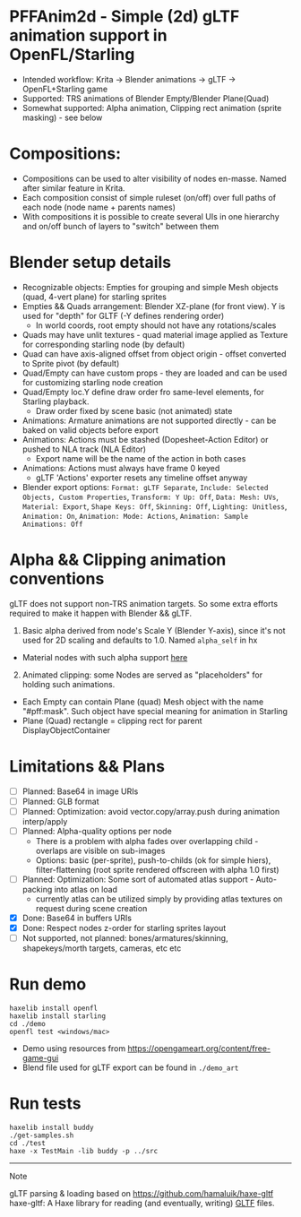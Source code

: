 # PFFAnim2d - Simple (2d) gLTF animation support in OpenFL/Starling
- Intended workflow: Krita -> Blender animations -> gLTF -> OpenFL+Starling game
- Supported: TRS animations of Blender Empty/Blender Plane(Quad)
- Somewhat supported: Alpha animation, Clipping rect animation (sprite masking) - see below

# Compositions:
- Compositions can be used to alter visibility of nodes en-masse. Named after similar feature in Krita.
- Each composition consist of simple ruleset (on/off) over full paths of each node (node name + parents names)
- With compositions it is possible to create several UIs in one hierarchy and on/off bunch of layers to "switch" between them

# Blender setup details
- Recognizable objects: Empties for grouping and simple Mesh objects (quad, 4-vert plane) for starling sprites
- Empties && Quads arrangement: Blender XZ-plane (for front view). Y is used for "depth" for GLTF (-Y defines rendering order)
  - In world coords, root empty should not have any rotations/scales
- Quads may have unlit textures - quad material image applied as Texture for corresponding starling node (by default)
- Quad can have axis-aligned offset from object origin - offset converted to Sprite pivot (by default)
- Quad/Empty can have custom props - they are loaded and can be used for customizing starling node creation
- Quad/Empty loc.Y define draw order fro same-level elements, for Starling playback.
  - Draw order fixed by scene basic (not animated) state
- Animations: Armature animations are not supported directly - can be baked on valid objects before export
- Animations: Actions must be stashed (Dopesheet-Action Editor) or pushed to NLA track (NLA Editor)
  - Export name will be the name of the action in both cases
- Animations: Actions must always have frame 0 keyed
  - gLTF 'Actions' exporter resets any timeline offset anyway
- Blender export options: `Format: gLTF Separate`, `Include: Selected Objects, Custom Properties`, `Transform: Y Up: Off`, `Data: Mesh: UVs`, `Material: Export`, `Shape Keys: Off`, `Skinning: Off`, `Lighting: Unitless`, `Animation: On`, `Animation: Mode: Actions`, `Animation: Sample Animations: Off`

# Alpha && Clipping animation conventions

gLTF does not support non-TRS animation targets. So some extra efforts required to make it happen with Blender && gLTF.
1) Basic alpha derived from node's Scale Y (Blender Y-axis), since it's not used for 2D scaling and defaults to 1.0. Named `alpha_self` in hx
- Material nodes with such alpha support [here](demo/demo_art/blender_mat_ScaleY_as_alpha.png)
2) Animated clipping: some Nodes are served as "placeholders" for holding such animations.
- Each Empty can contain Plane (quad) Mesh object with the name "#pff:mask". Such object have special meaning for animation in Starling
- Plane (Quad) rectangle = clipping rect for parent DisplayObjectContainer

# Limitations && Plans

- [ ] Planned: Base64 in image URIs
- [ ] Planned: GLB format
- [ ] Planned: Optimization: avoid vector.copy/array.push during animation interp/apply
- [ ] Planned: Alpha-quality options per node
  - There is a problem with alpha fades over overlapping child - overlaps are visible on sub-images
  - Options: basic (per-sprite), push-to-childs (ok for simple hiers), filter-flattening (root sprite rendered offscreen with alpha 1.0 first)
- [ ] Planned: Optimization: Some sort of automated atlas support - Auto-packing into atlas on load
  - currently atlas can be utilized simply by providing atlas textures on request during scene creation
- [x] Done: Base64 in buffers URIs
- [x] Done: Respect nodes z-order for starling sprites layout
- [ ] Not supported, not planned: bones/armatures/skinning, shapekeys/morth targets, cameras, etc etc

# Run demo

```
haxelib install openfl
haxelib install starling
cd ./demo
openfl test <windows/mac>
```

- Demo using resources from https://opengameart.org/content/free-game-gui
- Blend file used for gLTF export can be found in `./demo_art`

# Run tests

```
haxelib install buddy
./get-samples.sh
cd ./test
haxe -x TestMain -lib buddy -p ../src
```

---

> [!NOTE]
> gLTF parsing & loading based on https://github.com/hamaluik/haxe-gltf
> haxe-gltf: A Haxe library for reading (and eventually, writing) [GLTF](https://github.com/KhronosGroup/glTF) files.

